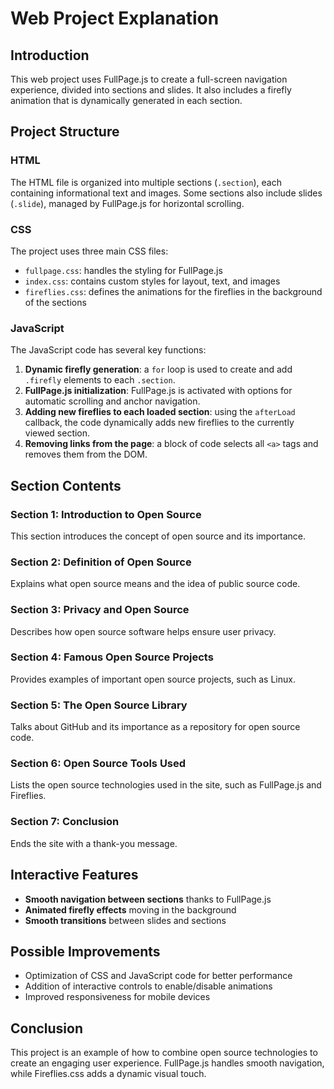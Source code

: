 # Web Project Explanation

## Introduction

This web project uses FullPage.js to create a full-screen navigation experience, divided into sections and slides. It also includes a firefly animation that is dynamically generated in each section.

## Project Structure

### HTML

The HTML file is organized into multiple sections (`.section`), each containing informational text and images. Some sections also include slides (`.slide`), managed by FullPage.js for horizontal scrolling.

### CSS

The project uses three main CSS files:

- `fullpage.css`: handles the styling for FullPage.js  
- `index.css`: contains custom styles for layout, text, and images  
- `fireflies.css`: defines the animations for the fireflies in the background of the sections

### JavaScript

The JavaScript code has several key functions:

1. **Dynamic firefly generation**: a `for` loop is used to create and add `.firefly` elements to each `.section`.  
2. **FullPage.js initialization**: FullPage.js is activated with options for automatic scrolling and anchor navigation.  
3. **Adding new fireflies to each loaded section**: using the `afterLoad` callback, the code dynamically adds new fireflies to the currently viewed section.  
4. **Removing links from the page**: a block of code selects all `<a>` tags and removes them from the DOM.

## Section Contents

### Section 1: Introduction to Open Source

This section introduces the concept of open source and its importance.

### Section 2: Definition of Open Source

Explains what open source means and the idea of public source code.

### Section 3: Privacy and Open Source

Describes how open source software helps ensure user privacy.

### Section 4: Famous Open Source Projects

Provides examples of important open source projects, such as Linux.

### Section 5: The Open Source Library

Talks about GitHub and its importance as a repository for open source code.

### Section 6: Open Source Tools Used

Lists the open source technologies used in the site, such as FullPage.js and Fireflies.

### Section 7: Conclusion

Ends the site with a thank-you message.

## Interactive Features

- **Smooth navigation between sections** thanks to FullPage.js  
- **Animated firefly effects** moving in the background  
- **Smooth transitions** between slides and sections

## Possible Improvements

- Optimization of CSS and JavaScript code for better performance  
- Addition of interactive controls to enable/disable animations  
- Improved responsiveness for mobile devices

## Conclusion

This project is an example of how to combine open source technologies to create an engaging user experience. FullPage.js handles smooth navigation, while Fireflies.css adds a dynamic visual touch.
